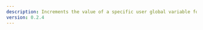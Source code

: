 ```yaml
---
description: Increments the value of a specific user global variable for all Twitch users
version: 0.2.4
---
```

